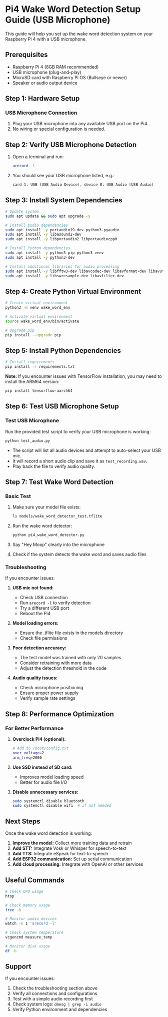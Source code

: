 # Pi4 Wake Word Detection Setup Guide (USB Microphone)

This guide will help you set up the wake word detection system on your Raspberry Pi 4 with a USB microphone.

## Prerequisites

- Raspberry Pi 4 (8GB RAM recommended)
- USB microphone (plug-and-play)
- MicroSD card with Raspberry Pi OS (Bullseye or newer)
- Speaker or audio output device

## Step 1: Hardware Setup

### USB Microphone Connection

1. Plug your USB microphone into any available USB port on the Pi4.
2. No wiring or special configuration is needed.

## Step 2: Verify USB Microphone Detection

1. Open a terminal and run:
   ```bash
   arecord -l
   ```
2. You should see your USB microphone listed, e.g.:
   ```
   card 1: USB [USB Audio Device], device 0: USB Audio [USB Audio]
   ```

## Step 3: Install System Dependencies

```bash
# Update system
sudo apt update && sudo apt upgrade -y

# Install audio dependencies
sudo apt install -y portaudio19-dev python3-pyaudio
sudo apt install -y libasound2-dev
sudo apt install -y libportaudio2 libportaudiocpp0

# Install Python dependencies
sudo apt install -y python3-pip python3-venv
sudo apt install -y python3-dev

# Install additional libraries for audio processing
sudo apt install -y libfftw3-dev libavcodec-dev libavformat-dev libavutil-dev
sudo apt install -y libswresample-dev libavfilter-dev
```

## Step 4: Create Python Virtual Environment

```bash
# Create virtual environment
python3 -m venv wake_word_env

# Activate virtual environment
source wake_word_env/bin/activate

# Upgrade pip
pip install --upgrade pip
```

## Step 5: Install Python Dependencies

```bash
# Install requirements
pip install -r requirements.txt
```

**Note:** If you encounter issues with TensorFlow installation, you may need to install the ARM64 version:
```bash
pip install tensorflow-aarch64
```

## Step 6: Test USB Microphone Setup

### Test USB Microphone

Run the provided test script to verify your USB microphone is working:

```bash
python test_audio.py
```

- The script will list all audio devices and attempt to auto-select your USB mic.
- It will record a short audio clip and save it as `test_recording.wav`.
- Play back the file to verify audio quality.

## Step 7: Test Wake Word Detection

### Basic Test

1. Make sure your model file exists:
   ```bash
   ls models/wake_word_detector_test.tflite
   ```

2. Run the wake word detector:
   ```bash
   python pi4_wake_word_detector.py
   ```

3. Say "Hey Moop" clearly into the microphone

4. Check if the system detects the wake word and saves audio files

### Troubleshooting

If you encounter issues:

1. **USB mic not found:**
   - Check USB connection
   - Run `arecord -l` to verify detection
   - Try a different USB port
   - Reboot the Pi4

2. **Model loading errors:**
   - Ensure the .tflite file exists in the models directory
   - Check file permissions

3. **Poor detection accuracy:**
   - The test model was trained with only 20 samples
   - Consider retraining with more data
   - Adjust the detection threshold in the code

4. **Audio quality issues:**
   - Check microphone positioning
   - Ensure proper power supply
   - Verify sample rate settings

## Step 8: Performance Optimization

### For Better Performance

1. **Overclock Pi4 (optional):**
   ```bash
   # Add to /boot/config.txt
   over_voltage=2
   arm_freq=2000
   ```

2. **Use SSD instead of SD card:**
   - Improves model loading speed
   - Better for audio file I/O

3. **Disable unnecessary services:**
   ```bash
   sudo systemctl disable bluetooth
   sudo systemctl disable wifi  # if not needed
   ```

## Next Steps

Once the wake word detection is working:

1. **Improve the model:** Collect more training data and retrain
2. **Add STT:** Integrate Vosk or Whisper for speech-to-text
3. **Add TTS:** Integrate eSpeak for text-to-speech
4. **Add ESP32 communication:** Set up serial communication
5. **Add cloud processing:** Integrate with OpenAI or other services

## Useful Commands

```bash
# Check CPU usage
htop

# Check memory usage
free -h

# Monitor audio devices
watch -n 1 'arecord -l'

# Check system temperature
vcgencmd measure_temp

# Monitor disk usage
df -h
```

## Support

If you encounter issues:

1. Check the troubleshooting section above
2. Verify all connections and configurations
3. Test with a simple audio recording first
4. Check system logs: `dmesg | grep -i audio`
5. Verify Python environment and dependencies 
